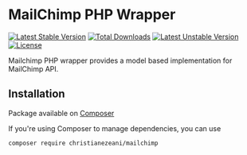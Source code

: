 # MailChimp PHP Wrapper

[![Latest Stable Version](https://poser.pugx.org/christianezeani/mailchimp/v/stable)](https://packagist.org/packages/christianezeani/mailchimp)
[![Total Downloads](https://poser.pugx.org/christianezeani/mailchimp/downloads)](https://packagist.org/packages/christianezeani/mailchimp)
[![Latest Unstable Version](https://poser.pugx.org/christianezeani/mailchimp/v/unstable)](https://packagist.org/packages/christianezeani/mailchimp)
[![License](https://poser.pugx.org/christianezeani/mailchimp/license)](https://packagist.org/packages/christianezeani/mailchimp)

Mailchimp PHP wrapper provides a model based implementation for MailChimp API.

## Installation

Package available on [Composer](https://packagist.org/packages/christianezeani/mailchimp)

If you're using Composer to manage dependencies, you can use

```sh
composer require christianezeani/mailchimp
```
